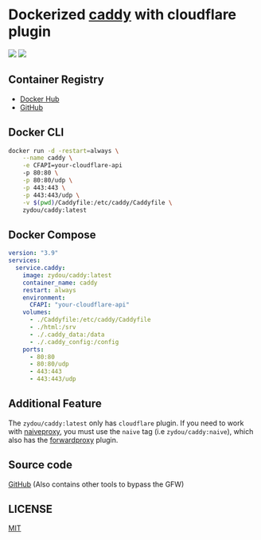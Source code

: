 # Dockerized [caddy](https://hub.docker.com/_/caddy) with cloudflare plugin

![](https://img.shields.io/docker/stars/zydou/caddy.svg) ![](https://img.shields.io/docker/pulls/zydou/caddy.svg)


## Container Registry

- [Docker Hub](https://hub.docker.com/r/zydou/caddy)
- [GitHub](https://github.com/users/zydou/packages/container/package/caddy)


## Docker CLI

```bash
docker run -d -restart=always \
    --name caddy \
    -e CFAPI=your-cloudflare-api
    -p 80:80 \
    -p 80:80/udp \
    -p 443:443 \
    -p 443:443/udp \
    -v $(pwd)/Caddyfile:/etc/caddy/Caddyfile \
    zydou/caddy:latest
```

## Docker Compose

```yml
version: "3.9"
services:
  service.caddy:
    image: zydou/caddy:latest
    container_name: caddy
    restart: always
    environment:
      CFAPI: "your-cloudflare-api"
    volumes:
      - ./Caddyfile:/etc/caddy/Caddyfile
      - ./html:/srv
      - ./.caddy_data:/data
      - ./.caddy_config:/config
    ports:
      - 80:80
      - 80:80/udp
      - 443:443
      - 443:443/udp
```

## Additional Feature

The `zydou/caddy:latest` only has `cloudflare` plugin. If you need to work with [naiveproxy](https://github.com/klzgrad/naiveproxy), you must use the `naive` tag (i.e `zydou/caddy:naive`), which also has the [forwardproxy](https://github.com/klzgrad/forwardproxy) plugin.

## Source code

[GitHub](https://github.com/zydou/gfw) (Also contains other tools to bypass the GFW)

## LICENSE

[MIT](https://github.com/zydou/gfw/LICENSE)